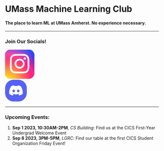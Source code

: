 # UMass Machine Learning Club

#### The place to learn ML at UMass Amherst. No experience necessary.
--------------------
### Join Our Socials!
<a href="https://www.instagram.com/umass_mlclub/">
<div class="Social_Link">
<img src="./instagram_icon_161086.png" alt="instagram icon" width=19%>
</div>
</a>
<a href="https://discord.gg/GW5CjNuTNx">
<div class="Social_Link">
<img src="./good discord icon.png" alt="instagram icon" width=14%>
</div>
</a>


---------

### Upcoming Events:

1. **Sep 1 2023, 10:30AM-2PM**, *CS Building*: Find us at the CICS First-Year Undergrad Welcome Event
2. **Sep 8 2023, 3PM-5PM**, *LGRC*: Find our table at the first CICS Student Organization Friday Event!